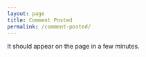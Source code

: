 ```yaml
---
layout: page
title: Comment Posted
permalink: /comment-posted/
---
```


It should appear on the page in a few minutes.
